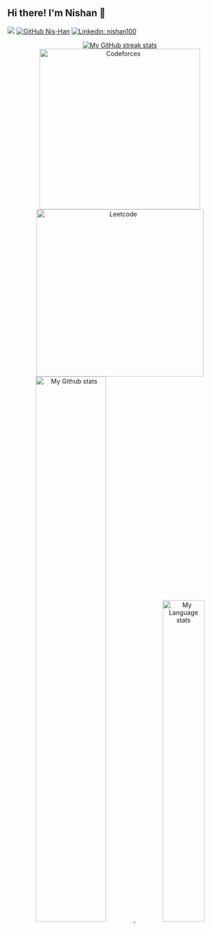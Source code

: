 ## Hi there! I'm Nishan 👋  

![](https://komarev.com/ghpvc/?username=nis-han&color=green)
[![GitHub Nis-Han](https://img.shields.io/github/followers/Nis-Han?label=follow&style=social)](https://github.com/Nis-Han)
[![Linkedin: nishan100](https://img.shields.io/badge/-Nishan%20Singh-blue?style=flat-square&logo=Linkedin&logoColor=white&link=https://www.linkedin.com/in/nishan100/)](https://www.linkedin.com/in/nishan100/)


<div align="center">
<a href="https://github.com/Nis-Han">
    <img
    src="https://github-readme-streak-stats-phi-opal.vercel.app/?user=Nis-Han&theme=vision-friendly-dark&hide_border=true"
    alt="My GitHub streak stats"
    />
</a> 
</div>

<div align = "center">
<a href = "https://codeforces.com/profile/Retarded_Ape"><img src="https://codeforces-readme-stats.vercel.app/api/card?username=Retarded_Ape&theme=dark" alt="Codeforces" width="360px"/></a><a href = "https://leetcode.com/Nis_Han/"><img src="https://leetcard.jacoblin.cool/Nis_Han?ext=contest" alt="Leetcode" width="375px"></a>
</div>

<div align="center">
<a href="https://github.com/Nis-Han">
    <img
    src="https://github-readme-stats.vercel.app/api?username=Nis-Han&custom_title=Nishan's%20GitHub%20statistics&count_private=true&show_icons=true&theme=vision-friendly-dark&hide_border=true"
    alt="My Github stats"
    width = "56%"
    />
</a><a href="https://github.com/Nis-Han">
        <img
        src="https://github-readme-stats.vercel.app/api/top-langs/?username=Nis-han&layout=compact&theme=vision-friendly-dark&hide_border=true"
        alt="My Language stats"
        width = "43%"
        />
    </a>
</div>


<!--
**Nis-Han/Nis-Han** is a ✨ _special_ ✨ repository because its `README.md` (this file) appears on your GitHub profile.

Here are some ideas to get you started:

- 🔭 I’m currently working on ...
- 🌱 I’m currently learning ...
- 👯 I’m looking to collaborate on ...
- 🤔 I’m looking for help with ...
- 💬 Ask me about ...
- 📫 How to reach me: ...
- 😄 Pronouns: ...
- ⚡ Fun fact: ...
-->
